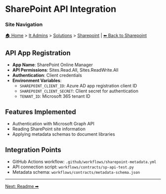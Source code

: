 <!-- description: Documentation about SharePoint API for Your Organization. -->
# SharePoint API Integration

### Site Navigation
[🏠 Home](../../../README.md) > [It Admins](../../README.md) > [Solutions](../README.md) > [Sharepoint](README.md) | [⬅ Back to Sharepoint](README.md)

## API App Registration

- **App Name**: SharePoint Online Manager
- **API Permissions**: Sites.Read.All, Sites.ReadWrite.All
- **Authentication**: Client credentials
- **Environment Variables**:
  - `SHAREPOINT_CLIENT_ID`: Azure AD app registration client ID
  - `SHAREPOINT_CLIENT_SECRET`: Client secret for authentication
  - `TENANT_ID`: Microsoft 365 tenant ID

## Features Implemented

- Authentication with Microsoft Graph API
- Reading SharePoint site information
- Applying metadata schemas to document libraries

## Integration Points

- GitHub Actions workflow: `.github/workflows/sharepoint-metadata.yml`
- API connection script: `workflows/contracts/sp-api-test.py`
- Metadata schema: `workflows/contracts/metadata-schema.json`

---

[Next: Readme ➡](readme.md)